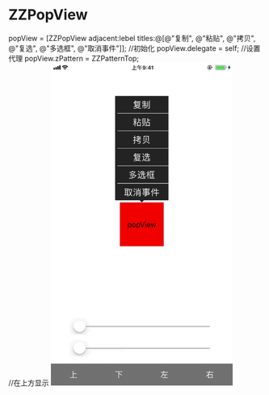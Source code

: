 # ZZPopView
popView = [ZZPopView adjacent:lebel titles:@[@"复制", @"粘贴", @"拷贝", @"复选", @"多选框", @"取消事件"]]; //初始化
popView.delegate = self;  //设置代理
popView.zPattern = ZZPatternTop;  
    //在上方显示
<img width="360" height="640" src="https://github.com/leizi0124/ZZPopView/blob/master/pop.gif" alt="上部演示"/> 

